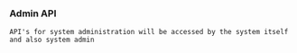 ### Admin API 

    API's for system administration will be accessed by the system itself
    and also system admin
